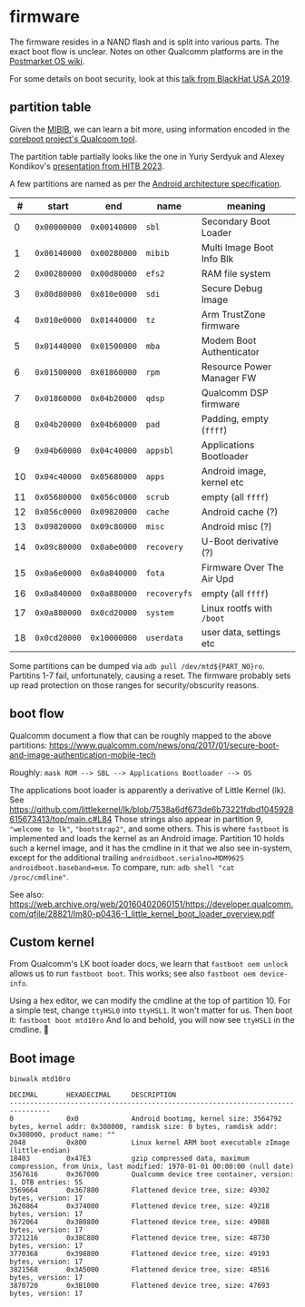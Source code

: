 # firmware

The firmware resides in a NAND flash and is split into various parts.
The exact boot flow is unclear. Notes on other Qualcomm platforms are in the
[Postmarket OS wiki](https://wiki.postmarketos.org/wiki/Category:Qualcomm).

For some details on boot security, look at this [talk from BlackHat USA 2019](
https://i.blackhat.com/USA-19/Thursday/us-19-Pi-Exploiting-Qualcomm-WLAN-And-Modem-Over-The-Air.pdf).

## partition table

Given the [MIBIB](https://boxmatrix.info/wiki/Property:MIBIB), we can learn a
bit more, using information encoded in the [coreboot project's Qualcoom tool](
https://github.com/coreboot/coreboot/blob/master/util/qualcomm/mbn_tools.py).

The partition table partially looks like the one in Yuriy Serdyuk and Alexey
Kondikov's [presentation from HITB 2023](
https://conference.hitb.org/hitbsecconf2023hkt/materials/D1T1%20-%20FrankeNAND%20%E2%80%93%20Extracting%20Info%20From%20Automotive%20Internet%20Units%20-%20Alexey%20Kondikov.pdf).

A few partitions are named as per the [Android architecture specification](
https://source.android.com/docs/core/architecture/partitions).

| #  | start        | end          | name         | meaning                   |
| -- | ------------ | ------------ | ------------ | ------------------------- |
|  0 | `0x00000000` | `0x00140000` | `sbl`        | Secondary Boot Loader     |
|  1 | `0x00140000` | `0x00280000` | `mibib`      | Multi Image Boot Info Blk |
|  2 | `0x00280000` | `0x00d80000` | `efs2`       | RAM file system           |
|  3 | `0x00d80000` | `0x010e0000` | `sdi`        | Secure Debug Image        |
|  4 | `0x010e0000` | `0x01440000` | `tz`         | Arm TrustZone firmware    |
|  5 | `0x01440000` | `0x01500000` | `mba`        | Modem Boot Authenticator  |
|  6 | `0x01500000` | `0x01860000` | `rpm`        | Resource Power Manager FW |
|  7 | `0x01860000` | `0x04b20000` | `qdsp`       | Qualcomm DSP firmware     |
|  8 | `0x04b20000` | `0x04b60000` | `pad`        | Padding, empty (`ffff`)   |
|  9 | `0x04b60000` | `0x04c40000` | `appsbl`     | Applications Bootloader   |
| 10 | `0x04c40000` | `0x05680000` | `apps`       | Android image, kernel etc |
| 11 | `0x05680000` | `0x056c0000` | `scrub`      | empty (all `ffff`)        |
| 12 | `0x056c0000` | `0x09820000` | `cache`      | Android cache (?)         |
| 13 | `0x09820000` | `0x09c80000` | `misc`       | Android misc (?)          |
| 14 | `0x09c80000` | `0x0a6e0000` | `recovery`   | U-Boot derivative (?)     |
| 15 | `0x0a6e0000` | `0x0a840000` | `fota`       | Firmware Over The Air Upd |
| 16 | `0x0a840000` | `0x0a880000` | `recoveryfs` | empty (all `ffff`)        |
| 17 | `0x0a880000` | `0x0cd20000` | `system`     | Linux rootfs with `/boot` |
| 18 | `0x0cd20000` | `0x10000000` | `userdata`   | user data, settings etc   |

Some partitions can be dumped via `adb pull /dev/mtd${PART_NO}ro`.
Partitins 1-7 fail, unfortunately, causing a reset. The firmware probably sets
up read protection on those ranges for security/obscurity reasons.

## boot flow

Qualcomm document a flow that can be roughly mapped to the above partitions:
https://www.qualcomm.com/news/onq/2017/01/secure-boot-and-image-authentication-mobile-tech

Roughly: `mask ROM --> SBL --> Applications Bootloader --> OS`

The applications boot loader is apparently a derivative of Little Kernel (lk).
See https://github.com/littlekernel/lk/blob/7538a6df673de6b73221fdbd1045928615673413/top/main.c#L84
Those strings also appear in partition 9, `"welcome to lk"`, `"bootstrap2"`,
and some others. This is where `fastboot` is implemented and loads the kernel
as an Android image. Partition 10 holds such a kernel image, and it has the
cmdline in it that we also see in-system, except for the additional trailing
`androidboot.serialno=MDM9625 androidboot.baseband=msm`.
To compare, run: `adb shell "cat /proc/cmdline"`.

See also:
https://web.archive.org/web/20160402060151/https://developer.qualcomm.com/qfile/28821/lm80-p0436-1_little_kernel_boot_loader_overview.pdf

## Custom kernel

From Qualcomm's LK boot loader docs, we learn that `fastboot oem unlock` allows
us to run `fastboot boot`. This works; see also `fastboot oem device-info`.

Using a hex editor, we can modify the cmdline at the top of partition 10.
For a simple test, change `ttyHSL0` into `ttyHSL1`. It won't matter for us.
Then boot it: `fastboot boot mtd10ro`
And lo and behold, you will now see `ttyHSL1` in the cmdline. :tada:

## Boot image

`binwalk mtd10ro`

```
DECIMAL       HEXADECIMAL     DESCRIPTION
--------------------------------------------------------------------------------
0             0x0             Android bootimg, kernel size: 3564792 bytes, kernel addr: 0x308000, ramdisk size: 0 bytes, ramdisk addr: 0x308000, product name: ""
2048          0x800           Linux kernel ARM boot executable zImage (little-endian)
18403         0x47E3          gzip compressed data, maximum compression, from Unix, last modified: 1970-01-01 00:00:00 (null date)
3567616       0x367000        Qualcomm device tree container, version: 1, DTB entries: 55
3569664       0x367800        Flattened device tree, size: 49302 bytes, version: 17
3620864       0x374000        Flattened device tree, size: 49218 bytes, version: 17
3672064       0x380800        Flattened device tree, size: 49088 bytes, version: 17
3721216       0x38C800        Flattened device tree, size: 48730 bytes, version: 17
3770368       0x398800        Flattened device tree, size: 49193 bytes, version: 17
3821568       0x3A5000        Flattened device tree, size: 48516 bytes, version: 17
3870720       0x3B1000        Flattened device tree, size: 47693 bytes, version: 17
```
